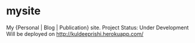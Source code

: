 mysite
======

My {Personal | Blog | Publication} site.
Project Status: Under Development
Will be deployed on http://kuldeeprishi.herokuapp.com/
